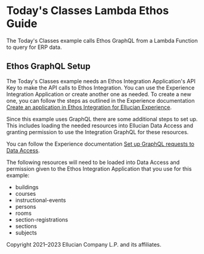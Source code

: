 # Today's Classes Lambda Ethos Guide

The Today's Classes example calls Ethos GraphQL from a Lambda Function to query for ERP data.

## Ethos GraphQL Setup
The Today's Classes example needs an Ethos Integration Application's API Key to make the API calls to Ethos Integration. You can use the Experience Integration Application or create another one as needed. To create a new one, you can follow the steps as outlined in the Experience documentation [Create an application in Ethos Integration for Ellucian Experience](https://resources.elluciancloud.com/bundle/ellucian_experience_acn_configure/page/t_create_app_ethos_experience.html).

Since this example uses GraphQL there are some additional steps to set up. This includes loading the needed resources into Ellucian Data Access and granting permission to use the Integration GraphQL for these resources.

You can follow the Experience documentation [Set up GraphQL requests to Data Access](https://resources.elluciancloud.com/bundle/ellucian_experience_acn_configure/page/c_set_up_graphql.html).

The following resources will need to be loaded into Data Access and permission given to the Ethos Integration Application that you use for this example:

* buildings
* courses
* instructional-events
* persons
* rooms
* section-registrations
* sections
* subjects

Copyright 2021–2023 Ellucian Company L.P. and its affiliates.
